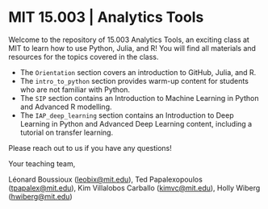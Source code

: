 # MIT 15.003 | Analytics Tools

Welcome to the repository of 15.003 Analytics Tools, an exciting class at MIT to learn how to use Python, Julia, and R! 
You will find all materials and resources for the topics covered in the class. 

- The ```Orientation``` section covers an introduction to GitHub, Julia, and R.
- The ```intro_to_python``` section provides warm-up content for students who are not familiar with Python.
- The ```SIP``` section contains an Introduction to Machine Learning in Python and Advanced R modelling.
- The ```IAP_deep_learning``` section contains an Introduction to Deep Learning in Python and Advanced Deep Learning content, including a tutorial on transfer learning.

Please reach out to us if you have any questions!

Your teaching team,

Léonard Boussioux (leobix@mit.edu), Ted Papalexopoulos (tpapalex@mit.edu), Kim Villalobos Carballo (kimvc@mit.edu), Holly Wiberg (hwiberg@mit.edu)
